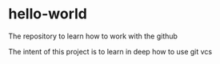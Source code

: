 # hello-world
The repository to learn how to work with the github

The intent of this project is to learn in deep how to use git vcs
